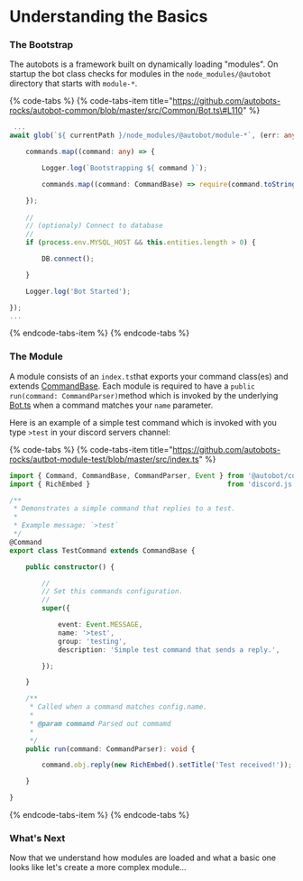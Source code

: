 # Understanding the Basics

### The Bootstrap

The autobots is a framework built on dynamically loading "modules". On startup the bot class checks for modules in the `node_modules/@autobot` directory that starts with `module-*`.

{% code-tabs %}
{% code-tabs-item title="https://github.com/autobots-rocks/autobot-common/blob/master/src/Common/Bot.ts\#L110" %}
```typescript
 ...
await glob(`${ currentPath }/node_modules/@autobot/module-*`, (err: any, commands: any) => {

    commands.map((command: any) => {

        Logger.log(`Bootstrapping ${ command }`);

        commands.map((command: CommandBase) => require(command.toString()));

    });
    
    //
    // (optionaly) Connect to database
    //
    if (process.env.MYSQL_HOST && this.entities.length > 0) {

        DB.connect();

    }

    Logger.log('Bot Started');

});
...
```
{% endcode-tabs-item %}
{% endcode-tabs %}

### The Module

A module consists of an `index.ts`that exports your command class\(es\) and extends [CommandBase](https://github.com/autobots-rocks/autobot-common/blob/master/src/Common/CommandBase.ts). Each module is required to have a `public run(command: CommandParser)`method which is invoked by the underlying [Bot.ts](https://github.com/autobots-rocks/autobot-common/blob/master/src/Common/Bot.ts) when a command matches your `name` parameter. 

Here is an example of a simple test command which is invoked with you type `>test` in your discord servers channel:

{% code-tabs %}
{% code-tabs-item title="https://github.com/autobots-rocks/autbot-module-test/blob/master/src/index.ts" %}
```typescript
import { Command, CommandBase, CommandParser, Event } from '@autobot/common';
import { RichEmbed }                                  from 'discord.js';

/**
 * Demonstrates a simple command that replies to a test.
 *
 * Example message: `>test`
 */
@Command
export class TestCommand extends CommandBase {

    public constructor() {

        //
        // Set this commands configuration.
        //
        super({

            event: Event.MESSAGE,
            name: '>test',
            group: 'testing',
            description: 'Simple test command that sends a reply.',

        });

    }

    /**
     * Called when a command matches config.name.
     *
     * @param command Parsed out commamd
     *
     */
    public run(command: CommandParser): void {

        command.obj.reply(new RichEmbed().setTitle('Test received!'));

    }

}
```
{% endcode-tabs-item %}
{% endcode-tabs %}

### What's Next

Now that we understand how modules are loaded and what a basic one looks like let's create a more complex module...

